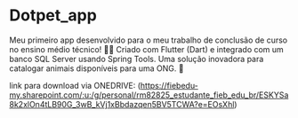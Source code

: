 # Dotpet_app
Meu primeiro app desenvolvido para o meu trabalho de conclusão de curso no ensino médio técnico! 📱💼 Criado com Flutter (Dart) e integrado com um banco SQL Server usando Spring Tools. Uma solução inovadora para catalogar animais disponíveis para uma ONG. 🐾


link para download via ONEDRIVE:
(https://fiebedu-my.sharepoint.com/:u:/g/personal/rm82825_estudante_fieb_edu_br/ESKYSa8k2xlOn4tLB90G_3wB_kVj1xBbdazqen5BV5TCWA?e=EOsXhl)
